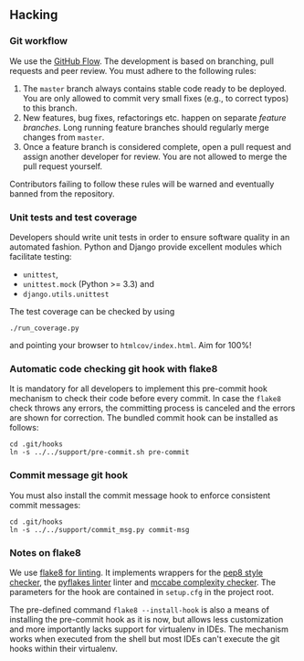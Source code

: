 ## Hacking

### Git workflow

We use the [GitHub Flow][gh-flow]. The development is based on branching, pull requests and
peer review. You must adhere to the following rules:

1. The `master` branch always contains stable code ready to be deployed. You are only allowed
   to commit very small fixes (e.g., to correct typos) to this branch.
2. New features, bug fixes, refactorings etc. happen on separate *feature branches*. Long
   running feature branches should regularly merge changes from `master`.
3. Once a feature branch is considered complete, open a pull request and assign another
   developer for review. You are not allowed to merge the pull request yourself.

Contributors failing to follow these rules will be warned and eventually banned from the
repository.


### Unit tests and test coverage

Developers should write unit tests in order to ensure software quality in an automated fashion.
Python and Django provide excellent modules which facilitate testing:

 * `unittest`,
 * `unittest.mock` (Python >= 3.3) and
 * `django.utils.unittest`

The test coverage can be checked by using

    ./run_coverage.py

and pointing your browser to `htmlcov/index.html`. Aim for 100%!


### Automatic code checking git hook with flake8

It is mandatory for all developers to implement this pre-commit hook mechanism to check their
code before every commit. In case the `flake8` check throws any errors, the committing process
is canceled and the errors are shown for correction. The bundled commit hook can be installed
as follows:

    cd .git/hooks
    ln -s ../../support/pre-commit.sh pre-commit


### Commit message git hook

You must also install the commit message hook to enforce consistent commit messages:

    cd .git/hooks
    ln -s ../../support/commit_msg.py commit-msg


### Notes on flake8

We use [flake8 for linting][flake8]. It implements wrappers for the [pep8 style checker][pep8],
the [pyflakes linter][pyflakes] linter and [mccabe complexity checker][mccabe]. The parameters
for the hook are contained in `setup.cfg` in the project root.

The pre-defined command `flake8 --install-hook` is also a  means of installing the
pre-commit hook as it is now, but allows less customization and more importantly lacks
support for virtualenv in IDEs. The mechanism works when executed from the shell but
most IDEs can't execute the git hooks within their virtualenv.

[flake8]: http://flake8.readthedocs.org/en/latest/index.html
[pep8]: https://pypi.python.org/pypi/pep8
[pyflakes]: https://pypi.python.org/pypi/pyflakes
[mccabe]: https://pypi.python.org/pypi/mccabe
[gh-flow]: https://guides.github.com/introduction/flow/
